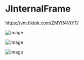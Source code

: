 # JInternalFrame

https://vm.tiktok.com/ZMYR4VtYT/

![image](https://user-images.githubusercontent.com/85198103/214346131-0bb29431-52d7-4b0d-a274-86005fb09149.png)


![image](https://user-images.githubusercontent.com/85198103/214346246-8bb21d0f-0119-4aa1-b2a9-39cde608313e.png)

![image](https://user-images.githubusercontent.com/85198103/214346292-17eca0f6-3388-413c-9ee4-243c9526de11.png)

